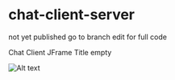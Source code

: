# chat-client-server
not yet published
go to branch edit for full code

Chat Client JFrame Title empty

![Alt text](https://user-images.githubusercontent.com/19998403/28695520-c973ac6a-7359-11e7-9b45-7816ccf6be29.png "Preview")
